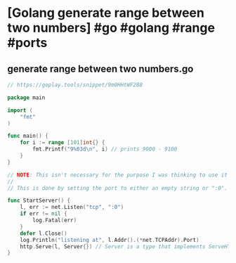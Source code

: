 # [Golang generate range between two numbers] #go #golang #range #ports

## generate range between two numbers.go

```go
// https://goplay.tools/snippet/9m0HHtWF2B8

package main

import (
	"fmt"
)

func main() {
	for i := range [101]int{} {
		fmt.Printf("9%03d\n", i) // prints 9000 - 9100
	}
}

// NOTE: This isn't necessary for the purpose I was thinking to use it because go already provides a means to pick an unused port to listen on.
//
// This is done by setting the port to either an empty string or ":0".

func StartServer() {
	l, err := net.Listen("tcp", ":0")
	if err != nil {
		log.Fatal(err)
	}
	defer l.Close()
	log.Println("listening at", l.Addr().(*net.TCPAddr).Port)
	http.Serve(l, Server{}) // Server is a type that implements ServeHTTP()
}
```

